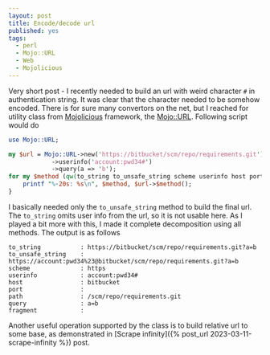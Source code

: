 ```yaml
---
layout: post
title: Encode/decode url
published: yes
tags:
  - perl
  - Mojo::URL
  - Web
  - Mojolicious
---
```

Very short post - I recently needed to build an url with weird character `#` in authentication string. It was clear that the character needed to be somehow encoded. There is for sure many convertors on the net, but I reached for utility class from [Mojolicious][1] framework, the [Mojo::URL][2]. Following script would do

```perl
use Mojo::URL;

my $url = Mojo::URL->new('https://bitbucket/scm/repo/requirements.git')
            ->userinfo('account:pwd34#')
            ->query(a => 'b');
for my $method (qw(to_string to_unsafe_string scheme userinfo host port path query fragment)) {
    printf "%-20s: %s\n", $method, $url->$method();
}
```

I basically needed only the `to_unsafe_string` method to build the final url. The `to_string` omits user info from the url, so it is not usable here. As I played a bit more with this, I made it complete decomposition using all methods. The output is as follows

```
to_string           : https://bitbucket/scm/repo/requirements.git?a=b
to_unsafe_string    : https://account:pwd34%23@bitbucket/scm/repo/requirements.git?a=b
scheme              : https
userinfo            : account:pwd34#
host                : bitbucket
port                :
path                : /scm/repo/requirements.git
query               : a=b
fragment            :
```

Another useful operation supported by the class is to build relative url to some base, as demonstrated in [Scrape infinity]({% post_url 2023-03-11-scrape-infinity %}) post.

[1]: https://mojolicious.io/
[2]: https://docs.mojolicious.org/Mojo/URL
